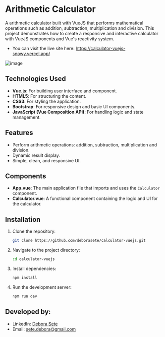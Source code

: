 # Arithmetic Calculator

A arithmetic calculator built with VueJS that performs mathematical operations such as addition, subtraction, multiplication and division. This project demonstrates how to create a responsive and interactive calculator with VueJS components and Vue's reactivity system.

- You can visit the live site here: https://calculator-vuejs-snowy.vercel.app/

![image](https://github.com/user-attachments/assets/d5303b41-53e5-4e1f-9d77-3379b0fca3d5)




## Technologies Used

- **Vue.js**: For building user interface and component.
- **HTML5**: For structuring the content.
- **CSS3**: For styling the application.
- **Bootstrap**: For responsive design and basic UI components.
- **JavaScript (Vue Composition API)**: For handling logic and state management.

## Features

- Perform arithmetic operations: addition, subtraction, multiplication and division.
- Dynamic result display.
- Simple, clean, and responsive UI.

## Components

- **App.vue**: The main application file that imports and uses the `Calculator` component.
- **Calculator.vue**: A functional component containing the logic and UI for the calculator.

## Installation

1. Clone the repository:
    ```bash
    git clone https://github.com/deborasete/calculator-vuejs.git
    ```

2. Navigate to the project directory:
    ```bash
    cd calculator-vuejs
    ```

3. Install dependencies:
    ```bash
    npm install
    ```

4. Run the development server:
    ```bash
    npm run dev
    ```

## Developed by:  


- LinkedIn: [Debora Sete](https://www.linkedin.com/in/debora-sete/)
- Email: [sete.debora@gmail.com](mailto:sete.debora@gmail.com)
